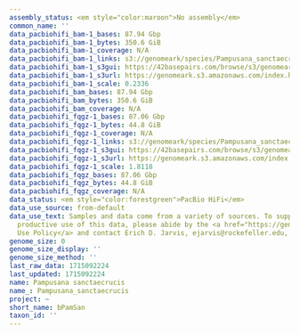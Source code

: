 ```yaml
---
assembly_status: <em style="color:maroon">No assembly</em>
common_name: ''
data_pacbiohifi_bam-1_bases: 87.94 Gbp
data_pacbiohifi_bam-1_bytes: 350.6 GiB
data_pacbiohifi_bam-1_coverage: N/A
data_pacbiohifi_bam-1_links: s3://genomeark/species/Pampusana_sanctaecrucis/bPamSan1/genomic_data/pacbio_hifi/<br>
data_pacbiohifi_bam-1_s3gui: https://42basepairs.com/browse/s3/genomeark/species/Pampusana_sanctaecrucis/bPamSan1/genomic_data/pacbio_hifi/
data_pacbiohifi_bam-1_s3url: https://genomeark.s3.amazonaws.com/index.html?prefix=species/Pampusana_sanctaecrucis/bPamSan1/genomic_data/pacbio_hifi/
data_pacbiohifi_bam-1_scale: 0.2336
data_pacbiohifi_bam_bases: 87.94 Gbp
data_pacbiohifi_bam_bytes: 350.6 GiB
data_pacbiohifi_bam_coverage: N/A
data_pacbiohifi_fqgz-1_bases: 87.06 Gbp
data_pacbiohifi_fqgz-1_bytes: 44.8 GiB
data_pacbiohifi_fqgz-1_coverage: N/A
data_pacbiohifi_fqgz-1_links: s3://genomeark/species/Pampusana_sanctaecrucis/bPamSan1/genomic_data/pacbio_hifi/<br>
data_pacbiohifi_fqgz-1_s3gui: https://42basepairs.com/browse/s3/genomeark/species/Pampusana_sanctaecrucis/bPamSan1/genomic_data/pacbio_hifi/
data_pacbiohifi_fqgz-1_s3url: https://genomeark.s3.amazonaws.com/index.html?prefix=species/Pampusana_sanctaecrucis/bPamSan1/genomic_data/pacbio_hifi/
data_pacbiohifi_fqgz-1_scale: 1.8118
data_pacbiohifi_fqgz_bases: 87.06 Gbp
data_pacbiohifi_fqgz_bytes: 44.8 GiB
data_pacbiohifi_fqgz_coverage: N/A
data_status: <em style="color:forestgreen">PacBio HiFi</em>
data_use_source: from-default
data_use_text: Samples and data come from a variety of sources. To support fair and
  productive use of this data, please abide by the <a href="https://genome10k.soe.ucsc.edu/data-use-policies/">Data
  Use Policy</a> and contact Erich D. Jarvis, ejarvis@rockefeller.edu, with any questions.
genome_size: 0
genome_size_display: ''
genome_size_method: ''
last_raw_data: 1715092224
last_updated: 1715092224
name: Pampusana sanctaecrucis
name_: Pampusana_sanctaecrucis
project: ~
short_name: bPamSan
taxon_id: ''
---
```

